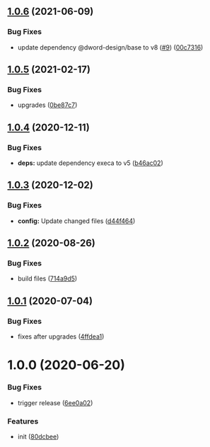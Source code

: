 ## [1.0.6](https://github.com/dword-design/depcheck-special-ceiling/compare/v1.0.5...v1.0.6) (2021-06-09)


### Bug Fixes

* update dependency @dword-design/base to v8 ([#9](https://github.com/dword-design/depcheck-special-ceiling/issues/9)) ([00c7316](https://github.com/dword-design/depcheck-special-ceiling/commit/00c73169445584805d02b35c60809b1b5df4ea7a))

## [1.0.5](https://github.com/dword-design/depcheck-special-ceiling/compare/v1.0.4...v1.0.5) (2021-02-17)


### Bug Fixes

* upgrades ([0be87c7](https://github.com/dword-design/depcheck-special-ceiling/commit/0be87c703665da668a940bc7de516a13d908cbf9))

## [1.0.4](https://github.com/dword-design/depcheck-special-ceiling/compare/v1.0.3...v1.0.4) (2020-12-11)


### Bug Fixes

* **deps:** update dependency execa to v5 ([b46ac02](https://github.com/dword-design/depcheck-special-ceiling/commit/b46ac022f2f3c93e8ec0671b00c275f896e5049a))

## [1.0.3](https://github.com/dword-design/depcheck-special-ceiling/compare/v1.0.2...v1.0.3) (2020-12-02)


### Bug Fixes

* **config:** Update changed files ([d44f464](https://github.com/dword-design/depcheck-special-ceiling/commit/d44f464885533ae56b8f6c16c739d9b7c100c9f7))

## [1.0.2](https://github.com/dword-design/depcheck-special-ceiling/compare/v1.0.1...v1.0.2) (2020-08-26)


### Bug Fixes

* build files ([714a9d5](https://github.com/dword-design/depcheck-special-ceiling/commit/714a9d535af5f00f42aa2cb95f815b012ee95fb3))

## [1.0.1](https://github.com/dword-design/depcheck-special-ceiling/compare/v1.0.0...v1.0.1) (2020-07-04)


### Bug Fixes

* fixes after upgrades ([4ffdea1](https://github.com/dword-design/depcheck-special-ceiling/commit/4ffdea1180472e3cfbc235cc08c63e899694f9f2))

# 1.0.0 (2020-06-20)


### Bug Fixes

* trigger release ([6ee0a02](https://github.com/dword-design/depcheck-special-ceiling/commit/6ee0a02084f341406e4f8af461333621a3449f15))


### Features

* init ([80dcbee](https://github.com/dword-design/depcheck-special-ceiling/commit/80dcbee05606f1a307d9625c29fa0b178cb643f3))
